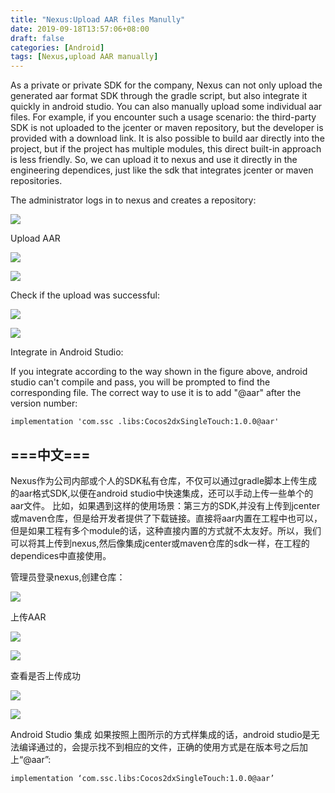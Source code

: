 ```yaml
---
title: "Nexus:Upload AAR files Manully"
date: 2019-09-18T13:57:06+08:00
draft: false
categories: [Android]
tags: [Nexus,upload AAR manually]
---
```



As a private or private SDK for the company, Nexus can not only upload the generated aar format SDK through the gradle script, but also integrate it quickly in android studio. You can also manually upload some individual aar files.<!--more-->
For example, if you encounter such a usage scenario: the third-party SDK is not uploaded to the jcenter or maven repository, but the developer is provided with a download link. It is also possible to build aar directly into the project, but if the project has multiple modules, this direct built-in approach is less friendly. So, we can upload it to nexus and use it directly in the engineering dependices, just like the sdk that integrates jcenter or maven repositories.

The administrator logs in to nexus and creates a repository:

![](/img/09_nexus_aar_upload/01.jpg)

Upload AAR

![](/img/09_nexus_aar_upload/02.jpg)

![](/img/09_nexus_aar_upload/03.jpg)

Check if the upload was successful:

![](/img/09_nexus_aar_upload/04.jpg)

![](/img/09_nexus_aar_upload/05.jpg)

Integrate in Android Studio:

If you integrate according to the way shown in the figure above, android studio can't compile and pass, you will be prompted to find the corresponding file. The correct way to use it is to add "@aar" after the version number:
```
implementation 'com.ssc .libs:Cocos2dxSingleTouch:1.0.0@aar'
```


===中文===
---


Nexus作为公司内部或个人的SDK私有仓库，不仅可以通过gradle脚本上传生成的aar格式SDK,以便在android studio中快速集成，还可以手动上传一些单个的aar文件。
比如，如果遇到这样的使用场景：第三方的SDK,并没有上传到jcenter 或maven仓库，但是给开发者提供了下载链接。直接将aar内置在工程中也可以，但是如果工程有多个module的话，这种直接内置的方式就不太友好。所以，我们可以将其上传到nexus,然后像集成jcenter或maven仓库的sdk一样，在工程的dependices中直接使用。

管理员登录nexus,创建仓库：

![](/img/09_nexus_aar_upload/01.jpg)

上传AAR

![](/img/09_nexus_aar_upload/02.jpg)

![](/img/09_nexus_aar_upload/03.jpg)

查看是否上传成功

![](/img/09_nexus_aar_upload/04.jpg)

![](/img/09_nexus_aar_upload/05.jpg)

Android Studio 集成
如果按照上图所示的方式样集成的话，android studio是无法编译通过的，会提示找不到相应的文件，正确的使用方式是在版本号之后加上“@aar”:
```
implementation ‘com.ssc.libs:Cocos2dxSingleTouch:1.0.0@aar’
```
